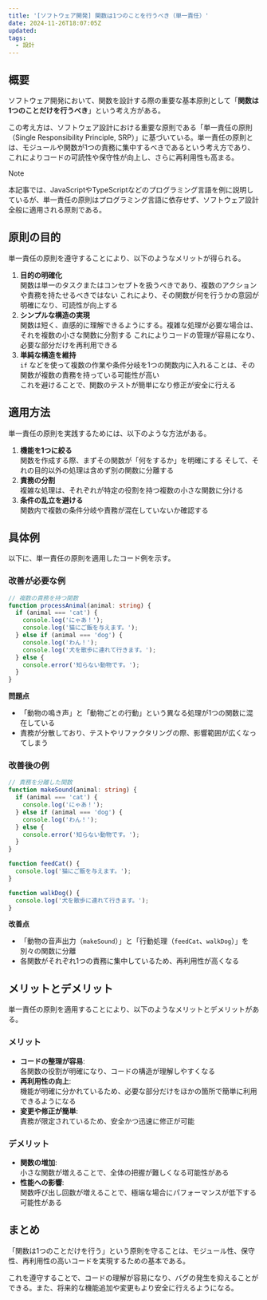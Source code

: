 ```yaml
---
title: '[ソフトウェア開発] 関数は1つのことを行うべき（単一責任）'
date: 2024-11-26T18:07:05Z
updated:
tags:
  - 設計
---
```


## 概要

ソフトウェア開発において、関数を設計する際の重要な基本原則として「**関数は1つのことだけを行うべき**」という考え方がある。

この考え方は、ソフトウェア設計における重要な原則である「単一責任の原則（Single Responsibility Principle, SRP）」に基づいている。単一責任の原則とは、モジュールや関数が1つの責務に集中するべきであるという考え方であり、これによりコードの可読性や保守性が向上し、さらに再利用性も高まる。

> [!NOTE]
> 本記事では、JavaScriptやTypeScriptなどのプログラミング言語を例に説明しているが、単一責任の原則はプログラミング言語に依存せず、ソフトウェア設計全般に適用される原則である。

## 原則の目的

単一責任の原則を遵守することにより、以下のようなメリットが得られる。

1.  **目的の明確化**  
    関数は単一のタスクまたはコンセプトを扱うべきであり、複数のアクションや責務を持たせるべきではない
    これにより、その関数が何を行うかの意図が明確になり、可読性が向上する
2.  **シンプルな構造の実現**  
    関数は短く、直感的に理解できるようにする。複雑な処理が必要な場合は、それを複数の小さな関数に分割する
    これによりコードの管理が容易になり、必要な部分だけを再利用できる
3.  **単純な構造を維持**  
    `if` などを使って複数の作業や条件分岐を1つの関数内に入れることは、その関数が複数の責務を持っている可能性が高い  
    これを避けることで、関数のテストが簡単になり修正が安全に行える

## 適用方法

単一責任の原則を実践するためには、以下のような方法がある。

1. **機能を1つに絞る**  
   関数を作成する際、まずその関数が「何をするか」を明確にする
   そして、それの目的以外の処理は含めず別の関数に分離する
2. **責務の分割**  
   複雑な処理は、それぞれが特定の役割を持つ複数の小さな関数に分ける
3. **条件の乱立を避ける**  
   関数内で複数の条件分岐や責務が混在していないか確認する

## 具体例

以下に、単一責任の原則を適用したコード例を示す。

### 改善が必要な例

```ts
// 複数の責務を持つ関数
function processAnimal(animal: string) {
  if (animal === 'cat') {
    console.log('にゃあ！');
    console.log('猫にご飯を与えます。');
  } else if (animal === 'dog') {
    console.log('わん！');
    console.log('犬を散歩に連れて行きます。');
  } else {
    console.error('知らない動物です。');
  }
}
```

**問題点**

- 「動物の鳴き声」と「動物ごとの行動」という異なる処理が1つの関数に混在している
- 責務が分散しており、テストやリファクタリングの際、影響範囲が広くなってしまう

### 改善後の例

```ts
// 責務を分離した関数
function makeSound(animal: string) {
  if (animal === 'cat') {
    console.log('にゃあ！');
  } else if (animal === 'dog') {
    console.log('わん！');
  } else {
    console.error('知らない動物です。');
  }
}

function feedCat() {
  console.log('猫にご飯を与えます。');
}

function walkDog() {
  console.log('犬を散歩に連れて行きます。');
}
```

**改善点**

- 「動物の音声出力（`makeSound`）」と「行動処理（`feedCat`、`walkDog`）」を別々の関数に分離
- 各関数がそれぞれ1つの責務に集中しているため、再利用性が高くなる

## メリットとデメリット

単一責任の原則を適用することにより、以下のようなメリットとデメリットがある。

### メリット

- **コードの整理が容易**:  
  各関数の役割が明確になり、コードの構造が理解しやすくなる
- **再利用性の向上**:  
  機能が明確に分かれているため、必要な部分だけをほかの箇所で簡単に利用できるようになる
- **変更や修正が簡単**:  
  責務が限定されているため、安全かつ迅速に修正が可能

### デメリット

- **関数の増加**:  
  小さな関数が増えることで、全体の把握が難しくなる可能性がある
- **性能への影響**:  
  関数呼び出し回数が増えることで、極端な場合にパフォーマンスが低下する可能性がある

## まとめ

「関数は1つのことだけを行う」という原則を守ることは、モジュール性、保守性、再利用性の高いコードを実現するための基本である。

これを遵守することで、コードの理解が容易になり、バグの発生を抑えることができる。また、将来的な機能追加や変更もより安全に行えるようになる。
